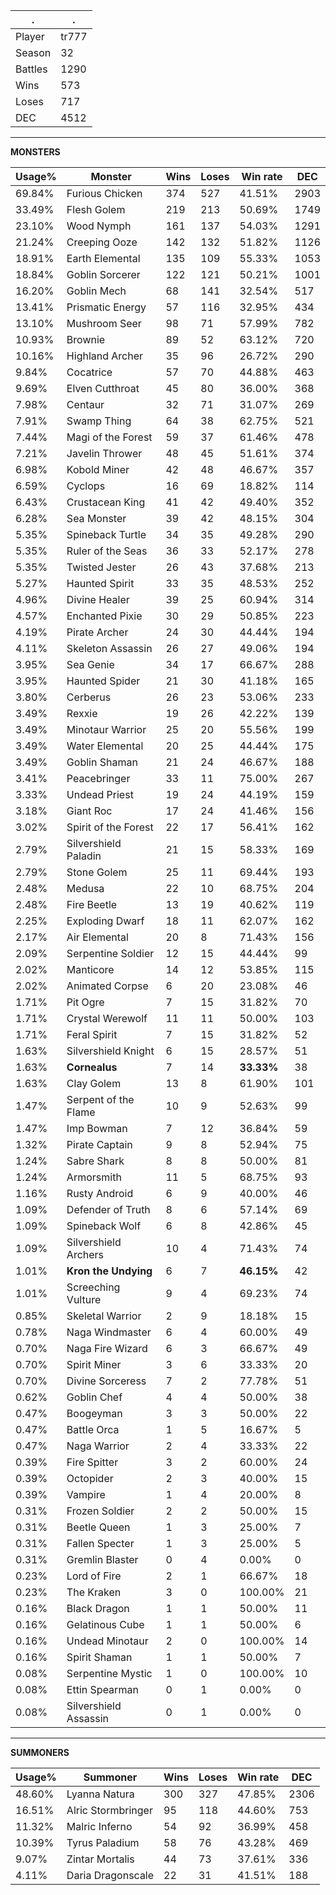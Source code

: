 .|.
|-|-
Player|tr777
Season|32
Battles|1290
Wins|573
Loses|717
DEC|4512

---
**MONSTERS**

Usage%|Monster|Wins|Loses|Win rate|DEC|
-|-|-|-|-|-|
69.84%|Furious Chicken|374|527|41.51%|2903|
33.49%|Flesh Golem|219|213|50.69%|1749|
23.10%|Wood Nymph|161|137|54.03%|1291|
21.24%|Creeping Ooze|142|132|51.82%|1126|
18.91%|Earth Elemental|135|109|55.33%|1053|
18.84%|Goblin Sorcerer|122|121|50.21%|1001|
16.20%|Goblin Mech|68|141|32.54%|517|
13.41%|Prismatic Energy|57|116|32.95%|434|
13.10%|Mushroom Seer|98|71|57.99%|782|
10.93%|Brownie|89|52|63.12%|720|
10.16%|Highland Archer|35|96|26.72%|290|
9.84%|Cocatrice|57|70|44.88%|463|
9.69%|Elven Cutthroat|45|80|36.00%|368|
7.98%|Centaur|32|71|31.07%|269|
7.91%|Swamp Thing|64|38|62.75%|521|
7.44%|Magi of the Forest|59|37|61.46%|478|
7.21%|Javelin Thrower|48|45|51.61%|374|
6.98%|Kobold Miner|42|48|46.67%|357|
6.59%|Cyclops|16|69|18.82%|114|
6.43%|Crustacean King|41|42|49.40%|352|
6.28%|Sea Monster|39|42|48.15%|304|
5.35%|Spineback Turtle|34|35|49.28%|290|
5.35%|Ruler of the Seas|36|33|52.17%|278|
5.35%|Twisted Jester|26|43|37.68%|213|
5.27%|Haunted Spirit|33|35|48.53%|252|
4.96%|Divine Healer|39|25|60.94%|314|
4.57%|Enchanted Pixie|30|29|50.85%|223|
4.19%|Pirate Archer|24|30|44.44%|194|
4.11%|Skeleton Assassin|26|27|49.06%|194|
3.95%|Sea Genie|34|17|66.67%|288|
3.95%|Haunted Spider|21|30|41.18%|165|
3.80%|Cerberus|26|23|53.06%|233|
3.49%|Rexxie|19|26|42.22%|139|
3.49%|Minotaur Warrior|25|20|55.56%|199|
3.49%|Water Elemental|20|25|44.44%|175|
3.49%|Goblin Shaman|21|24|46.67%|188|
3.41%|Peacebringer|33|11|75.00%|267|
3.33%|Undead Priest|19|24|44.19%|159|
3.18%|Giant Roc|17|24|41.46%|156|
3.02%|Spirit of the Forest|22|17|56.41%|162|
2.79%|Silvershield Paladin|21|15|58.33%|169|
2.79%|Stone Golem|25|11|69.44%|193|
2.48%|Medusa|22|10|68.75%|204|
2.48%|Fire Beetle|13|19|40.62%|119|
2.25%|Exploding Dwarf|18|11|62.07%|162|
2.17%|Air Elemental|20|8|71.43%|156|
2.09%|Serpentine Soldier|12|15|44.44%|99|
2.02%|Manticore|14|12|53.85%|115|
2.02%|Animated Corpse|6|20|23.08%|46|
1.71%|Pit Ogre|7|15|31.82%|70|
1.71%|Crystal Werewolf|11|11|50.00%|103|
1.71%|Feral Spirit|7|15|31.82%|52|
1.63%|Silvershield Knight|6|15|28.57%|51|
1.63%|**Cornealus**|7|14|**33.33%**|38|
1.63%|Clay Golem|13|8|61.90%|101|
1.47%|Serpent of the Flame|10|9|52.63%|99|
1.47%|Imp Bowman|7|12|36.84%|59|
1.32%|Pirate Captain|9|8|52.94%|75|
1.24%|Sabre Shark|8|8|50.00%|81|
1.24%|Armorsmith|11|5|68.75%|93|
1.16%|Rusty Android|6|9|40.00%|46|
1.09%|Defender of Truth|8|6|57.14%|69|
1.09%|Spineback Wolf|6|8|42.86%|45|
1.09%|Silvershield Archers|10|4|71.43%|74|
1.01%|**Kron the Undying**|6|7|**46.15%**|42|
1.01%|Screeching Vulture|9|4|69.23%|74|
0.85%|Skeletal Warrior|2|9|18.18%|15|
0.78%|Naga Windmaster|6|4|60.00%|49|
0.70%|Naga Fire Wizard|6|3|66.67%|49|
0.70%|Spirit Miner|3|6|33.33%|20|
0.70%|Divine Sorceress|7|2|77.78%|51|
0.62%|Goblin Chef|4|4|50.00%|38|
0.47%|Boogeyman|3|3|50.00%|22|
0.47%|Battle Orca|1|5|16.67%|5|
0.47%|Naga Warrior|2|4|33.33%|22|
0.39%|Fire Spitter|3|2|60.00%|24|
0.39%|Octopider|2|3|40.00%|15|
0.39%|Vampire|1|4|20.00%|8|
0.31%|Frozen Soldier|2|2|50.00%|15|
0.31%|Beetle Queen|1|3|25.00%|7|
0.31%|Fallen Specter|1|3|25.00%|5|
0.31%|Gremlin Blaster|0|4|0.00%|0|
0.23%|Lord of Fire|2|1|66.67%|18|
0.23%|The Kraken|3|0|100.00%|21|
0.16%|Black Dragon|1|1|50.00%|11|
0.16%|Gelatinous Cube|1|1|50.00%|6|
0.16%|Undead Minotaur|2|0|100.00%|14|
0.16%|Spirit Shaman|1|1|50.00%|7|
0.08%|Serpentine Mystic|1|0|100.00%|10|
0.08%|Ettin Spearman|0|1|0.00%|0|
0.08%|Silvershield Assassin|0|1|0.00%|0|

---
**SUMMONERS**

Usage%|Summoner|Wins|Loses|Win rate|DEC|
-|-|-|-|-|-|
48.60%|Lyanna Natura|300|327|47.85%|2306|
16.51%|Alric Stormbringer|95|118|44.60%|753|
11.32%|Malric Inferno|54|92|36.99%|458|
10.39%|Tyrus Paladium|58|76|43.28%|469|
9.07%|Zintar Mortalis|44|73|37.61%|336|
4.11%|Daria Dragonscale|22|31|41.51%|188|
